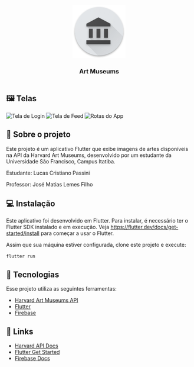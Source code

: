 <p align="center">
  <img src="icons/res/mipmap-xxhdpi/art_museums_launcher.png"/>
</p>


<h3 align="center">Art Museums <br/> <br/></h3>


## 🖼 Telas
<p>
<img src="https://user-images.githubusercontent.com/47937044/98612754-90570d00-22d3-11eb-926f-460ebbb24812.png" alt="Tela de Login" width="250"/>
<img src="https://user-images.githubusercontent.com/47937044/98612003-f2af0e00-22d1-11eb-9dea-061fac46dcd1.png" alt="Tela de Feed"  width="250"/>
<img src="https://user-images.githubusercontent.com/47937044/101230694-9a2b2080-3685-11eb-9b27-520cf87c5273.png" alt="Rotas do App"  width="800"/>
  
<p/>

## :pushpin: Sobre o projeto
Este projeto é um aplicativo Flutter que exibe imagens de artes disponíveis na API da Harvard Art Museums, desenvolvido por um estudante da Universidade São Francisco, Campus Itatiba.

Estudante: Lucas Cristiano Passini

Professor: José Matias Lemes Filho


## :computer: Instalação
Este aplicativo foi desenvolvido em Flutter. Para instalar, é necessário ter o
Flutter SDK instalado e em execução. Veja https://flutter.dev/docs/get-started/install
para começar a usar o Flutter.

Assim que sua máquina estiver configurada, clone este projeto e execute:
```
flutter run
```


## 🚀 Tecnologias

Esse projeto utiliza as seguintes ferramentas:

- [Harvard Art Museums API](https://www.harvardartmuseums.org/collections/api)
- [Flutter](https://flutter.dev/)
- [Firebase](https://firebase.google.com/)



## 🔗 Links 

- [Harvard API Docs](https://github.com/harvardartmuseums/api-docs)
- [Flutter Get Started](https://flutter.dev/docs/get-started/codelab)
- [Firebase Docs](https://firebase.google.com/docs/)




